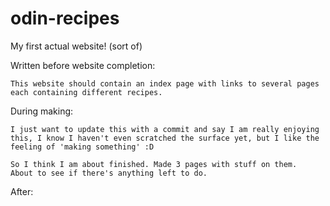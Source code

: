 # odin-recipes
My first actual website! (sort of)

Written before website completion:

    This website should contain an index page with links to several pages
    each containing different recipes.

During making:
    
    I just want to update this with a commit and say I am really enjoying
    this, I know I haven't even scratched the surface yet, but I like the 
    feeling of 'making something' :D

    So I think I am about finished. Made 3 pages with stuff on them.
    About to see if there's anything left to do.

After: